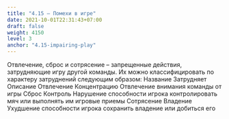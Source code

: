 ```yaml
---
title: "4.15 – Помехи в игре"
date: 2021-10-01T22:31:43+07:00
draft: false
weight: 4150
level: 3
anchor: "4.15-impairing-play"
---
```


Отвлечение, сброс и сотрясение – запрещенные действия, затрудняющие игру другой команды.
Их можно классифицировать по характеру затруднений следующим образом:
Название Затрудняет Описание
Отвлечение Концентрацию Отвлечение внимания команды от игры
Сброс Контроль Нарушение способности игрока контролировать мяч
или выполнять им игровые приемы
Сотрясение Владение Ухудшение способности игрока сохранить владение
или добиться его